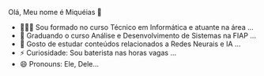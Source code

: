 Olá, Meu nome é Miquéias 👋

<!--
**miqueiasfernando/miqueiasfernando** is a ✨ _special_ ✨ repository because its `README.md` (this file) appears on your GitHub profile.

Here are some ideas to get you started:
-->
- 🧑🏻‍🎓 Sou formado no curso Técnico em Informática e atuante na área ...
- 🌱 Graduando o curso Análise e Desenvolvimento de Sistemas na FIAP ...
- 📖 Gosto de estudar conteúdos relacionados a Redes Neurais e IA ...
- ⚡ Curiosidade: Sou baterista nas horas vagas ...
- 😄 Pronouns: Ele, Dele...


